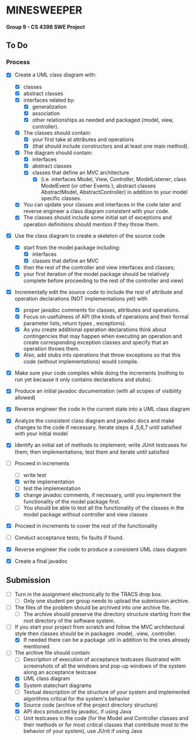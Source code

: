 # MINESWEEPER

#### Group 9 - CS 4398 SWE Project

## To Do

### Process
 
- [x] Create a UML class diagram with:
    - [x] classes
    - [x] abstract classes
    - [x] interfaces related by:
        - [x] generalization
        - [x] association
        - [x] other relationships as needed and packaged (model, view, controller). 
    - [x] The classes should contain:
        - [x] your first take at attributes and operations 
        - [x] (that should include constructors and at least one main method). 
    - [x] The diagram should contain:
        - [x] interfaces
        - [x] abstract classes
        - [x] classes that define an MVC architecture 
            - [x] (i.e. interfaces Model, View, Controller, ModelListener; class ModelEvent (or other Events
            ); abstract classes AbstractModel, AbstractController) in addition to your model specific classes. 
    - [x] You can update your classes and interfaces in the code later and reverse engineer a class diagram
     consistent with your code. 
    - [x] The classes should include some initial set of exceptions and operation definitions should mention if they
      throw them.
- [x] Use the class diagram to create a skeleton of the source code 
    - [x] start from the model package including:
        - [x] interfaces
        - [x] classes that define an MVC 
    - [x] then the rest of the controller and view interfaces and classes; 
    - [x] your first iteration of the model package should be relatively complete before proceeding to the rest of
     the controller and view)
- [x] Incrementally edit the source code to include the rest of attribute and operation declarations (NOT
 implementations yet) with 
    - [x] proper javadoc comments for classes, attributes and operations. 
    - [x] Focus on usefulness of API (the kinds of operations and their formal parameter lists, return types
    , exceptions). 
    - [x] As you create additional operation declarations think about contingencies that may happen when executing an
     operation and create corresponding exception classes and specify that an operation throws them. 
    - [x] Also, add stubs into operations that throw exceptions so that this code (without implementations) would
      compile.
- [x] Make sure your code compiles while doing the increments (nothing to run yet because it only contains declarations
 and stubs).
- [x] Produce an initial javadoc documentation (with all scopes of visibility allowed)
- [x] Reverse engineer the code in the current state into a UML class diagram
- [x] Analyze the consistent class diagram and javadoc docs and make changes to the code if necessary. Iterate steps 4
,5,6,7 until satisfied with your initial model
- [x] Identify an initial set of methods to implement; write JUnit testcases for them; then implementations; test them
 and iterate until satisfied
- [ ] Proceed in increments 
    - [ ] write test
    - [x] write implementation
    - [ ] test the implementation
    - [x] change javadoc comments, if necessary, until you implement the functionality of the model package first. 
    - [ ] You should be able to test all the functionality of the classes in the model package without controller and
     view classes
- [x] Proceed in increments to cover the rest of the functionality
- [ ] Conduct acceptance tests; fix faults if found.
- [x] Reverse engineer the code to produce a consistent UML class diagram
- [x] Create a final javadoc
 

## Submission
 
- [ ] Turn in the assignment electronically to the TRACS drop box.
    - [ ] Only one student per group needs to upload the submission archive.
- [ ] The files of the problem should be archived into one archive file. 
    - [ ] The archive should preserve the directory structure starting from the root directory of the software system.
- [ ] If you start your project from scratch and follow the MVC architectural style then classes should be in packages
 <systemName>.model, <systemName>.view, <systemName>.controller. 
    - [x] If needed there can be a package <systemName>.util in addition to the ones already mentioned.
- [ ] The archive file should contain:
    - [ ] Description of execution of acceptance testcases illustrated with screenshots of all the windows and pop-up
     windows of the system along an acceptance testcase
    - [x] UML class diagram
    - [x] System statechart diagrams
    - [ ] Textual description of the structure of your system and implemented algorithms critical for the system's
     behavior
    - [x] Source code (archive of the project directory structure)
    - [x] API docs produced by javadoc, if using Java
    - [ ] Unit testcases in the code (for the Model and Controller classes and their methods or for most critical
     classes that contribute most to the behavior of your system), use JUnit if using Java
